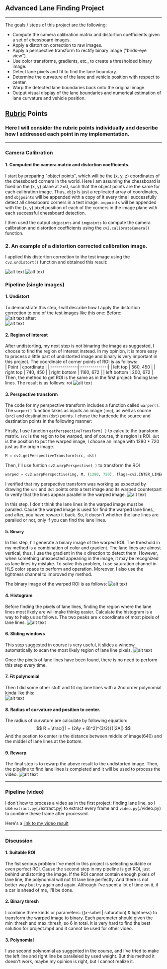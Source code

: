 ## Advanced Lane Finding Project
---
The goals / steps of this project are the following:

* Compute the camera calibration matrix and distortion coefficients given a set of chessboard images.
* Apply a distortion correction to raw images.
* Apply a perspective transform to rectify binary image ("birds-eye view").
* Use color transforms, gradients, etc., to create a thresholded binary image.
* Detect lane pixels and fit to find the lane boundary.
* Determine the curvature of the lane and vehicle position with respect to center.
* Warp the detected lane boundaries back onto the original image.
* Output visual display of the lane boundaries and numerical estimation of lane curvature and vehicle position.

[//]: # (Image References)

[image1]: ./output_images/origin.jpg
[image2]: ./output_images/undist.jpg
[image3]: ./output_images/roi.jpg
[image4]: ./output_images/warp.jpg
[image5]: ./output_images/binary.jpg
[image6]: ./output_images/histogram.png
[image7]: ./output_images/window.png
[image8]: ./output_images/polynomial.png
[image9]: ./output_images/result.jpg
[image10]: ./output_images/chessboard.jpg
[image11]: ./output_images/chessboard_undist.jpg
[video1]: ./project_result.mp4

## [Rubric](https://review.udacity.com/#!/rubrics/571/view) Points

### Here I will consider the rubric points individually and describe how I addressed each point in my implementation.  

---

### Camera Calibration

#### 1. Computed the camera matrix and distortion coefficients. 

I start by preparing "object points", which will be the (x, y, z) coordinates of the chessboard corners in the world. Here I am assuming the chessboard is fixed on the (x, y) plane at z=0, such that the object points are the same for each calibration image.  Thus, `objp` is just a replicated array of coordinates, and `objpoints` will be appended with a copy of it every time I successfully detect all chessboard corners in a test image.  `imgpoints` will be appended with the (x, y) pixel position of each of the corners in the image plane with each successful chessboard detection.  

I then used the output `objpoints` and `imgpoints` to compute the camera calibration and distortion coefficients using the `cv2.calibrateCamera()` function. 

### 2. An example of a distortion corrected calibration image.

I applied this distortion correction to the test image using the `cv2.undistort()` function and obtained this result: 

![alt text][image10] ![alt text][image11]

### Pipeline (single images)

#### 1. Undistort 

To demonstrate this step, I will describe how I apply the distortion correction to one of the test images like this one:
Before:  
![alt text][image1]
after:  
![alt text][image2]


#### 2. Region of interest
After undistorting, my next step is not binaring the image as suggested, I choose to find the region of interest instead. In my opinion, it is more easy to process a little part of undistorted image and binary is very important in this project. The coordinate of corner points of ROI is as follows:  
| Point         | coordinate    |
|:-------------:|:-------------:|
| left top      | 560, 450      |
| right top     | 740, 450      |
| right bottom  | 1160, 672     |
| left bottom   | 200, 672      |  
Then, the method to get ROI is the same as in the first project: finding lane lines. The result is as follows:
roi
![alt text][image3]


#### 3. Perspective transform

The code for my perspective transform includes a function called `warper()`.  The `warper()` function takes as inputs an image (`img`), as well as source (`src`) and destination (`dst`) points.  I chose the hardcode the source and destination points in the following manner:

Firstly, I use function `getPerspectiveTransform( )` to calculte the transform matrix. `src` is the region to be warped, and of course, this region is ROI. `dst` is the position to put the warped image, I choose an image with 1280 * 720 just as the origin image.
```python
M = cv2.getPerspectiveTransform(src, dst)
```
Then, I'll use funtion `cv2.warpPerspective( )` to transform the ROI 
```python
warped = cv2.warpPerspective(img, M, (1280, 720), flags=cv2.INTER_LINEAR)
```

I verified that my perspective transform was working as expected by drawing the `src` and `dst` points onto a test image and its warped counterpart to verify that the lines appear parallel in the warped image.
![alt text][image4]

In this step, I don't think the lane lines in the warped image must be paralled. Cause the warped image is used for find the warped lane lines, and after, you have rewarp it back. So, it doesn't whether the lane lines are paralled or not, only if you can find the lane lines.

#### 5. Binary
In this step, I'll generate a binary image of the warped ROI. The threshold in my method is a combination of color and gradient. The lane lines are almost vertical, thus, I use the gradient in the x direction to detect them. However, when something unexpected appearing in the image, it may be recognized as lane lines by mistake. To solve this problem, I use saturation channel in HLS color space to perform and operation. Moreover, I also use the lightness channel to improved my method.  

The binary image of the warped ROI is as follows:
![alt text][image5]


#### 4. Histogram
Before finding the pixels of lane lines, finding the region where the lane lines most likely are will make thinkg easier. Calculate the histogram is a way to help us as follows. The two peaks are x coordinate of most pixels of lane lines. 
![alt text][image6]

#### 6. Sliding windows
This step suggested in course is very useful, it slides a window automatically to scan the most likely region of lane line pixels.
![alt text][image7]

Once the pixels of lane lines have been found, there is no need to perform this step every time.

#### 7. Fit polynomial
Then I did some other stuff and fit my lane lines with a 2nd order polynomial kinda like this:   
![alt text][image8]

#### 8. Radius of curvature and position to center.
The radius of curvature are calculate by following equation:
$$
R = \frac{[1 + (2Ay + B)^2]^{3/2}}{|2A|}  
$$
And the postion to center is the distance between middle of image(640) and the middel of lane lines at the bottom.

#### 9. Rewarp

The final step is to rewarp the above result to the undistorted image. Then, the pipeline to find lane lines is completed and it will be used to process the video.
![alt text][image9]

---

### Pipeline (video)

I don't how to process a video as in the first project: finding lane line, so I use `extract.py`(./extract.py) to extract every frame and `video.py`(./video.py) to combine these frame after processed.

Here's a [link to my video result](./project_result.mp4)

---

### Discussion

#### 1. Suitable ROI
The fist serious problem I've meet in this project is selecting suitable or even perfect ROI. Cause the second step in my pipeline is get ROI, just behind undistorting the image. If the ROI cannot contain enough pixels of lane line, the polynomial will not fit lane line perfectly. And there is not better way but try again and again. Although I've spent a lot of time on it, if a car is ahead of me, I'll be done.

#### 2. Binary thresh
I combine three kinds or parameters:  ((x-sobel | saturation) & lightness) to transform the warped image to binary. Each paremeter should given the min_thresh and max_thresh, so 6 in total. It is very hard to find the best solution for project.mp4 and it cannot be used for other video.

#### 3. Polynomial
I use second polynomial as suggented in the course, and I've tried to make the left line and right line be paralleled by used weight. But this method it doesn't work, maybe my opinion is right, but I cannot realize it.

 
